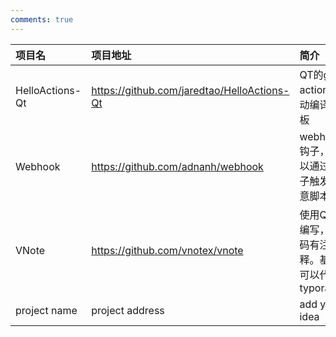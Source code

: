 ```yaml
---
comments: true
---
```


| 项目名 | 项目地址 | 简介 |
| :--- | :--- | :--- |
| HelloActions-Qt | https://github.com/jaredtao/HelloActions-Qt | QT的git action自动编译模板 |
| Webhook | https://github.com/adnanh/webhook | webhook钩子，可以通过钩子触发任意脚本 |
| VNote | https://github.com/vnotex/vnote | 使用QT编写，代码有注释。基本可以代替typora |
| project name | project address | add your idea | 
